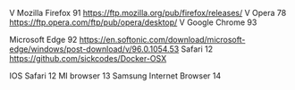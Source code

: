V Mozilla Firefox 91    https://ftp.mozilla.org/pub/firefox/releases/
V Opera 78              https://ftp.opera.com/ftp/pub/opera/desktop/
V Google Chrome 93



Microsoft Edge 92       https://en.softonic.com/download/microsoft-edge/windows/post-download/v/96.0.1054.53
Safari 12               https://github.com/sickcodes/Docker-OSX



IOS Safari 12
MI browser 13
Samsung Internet Browser 14
